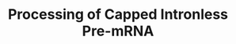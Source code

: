 ---
annotations:
- type: Pathway Ontology
  value: regulatory pathway
authors:
- MaintBot
- ReactomeTeam
- Anwesha
- Ryanmiller
description: Co-transcriptional pre-mRNA splicing is not obligatory. Pre-mRNA splicing
  begins co-transcriptionally and often continues post-transcriptionally. Human genes
  contain an average of nine introns per gene, which cannot serve as splicing substrates
  until both 5' and 3' ends of each intron are synthesized. Thus the time that it
  takes for pol II to synthesize each intron defines a minimal time and distance along
  the gene in which splicing factors can be recruited. The time that it takes for
  pol II to reach the end of the gene defines the maximal time in which splicing could
  occur co-transcriptionally. Thus, the kinetics of transcription can affect the kinetics
  of splicing.<br> There are two classes of intronless pre-mRNAs (mRNAs expressed
  from genes that lack introns). The first class encodes the replication dependent
  histone mRNAs.  These mRNAs have unique 3' ends that do not have a polyA tail.  The
  replication dependent histone mRNAs in all metazoans, as well as Chlamydomonas and
  Volvox fall into this class. <p>The second class of mRNAs end in polyA tails, which
  are formed by a  mechanism similar to that which poly-adenylate pre-mRNAs containing
  introns. In the intronless genes there is a different method of replacing the 3'
  splice site that activates polyadenylation.  View original pathway at [http://www.reactome.org/PathwayBrowser/#DIAGRAM=75067
  Reactome].
last-edited: 2021-01-25
organisms:
- Homo sapiens
redirect_from:
- /index.php/Pathway:WP1890
- /instance/WP1890
schema-jsonld:
- '@context': https://schema.org/
  '@id': https://wikipathways.github.io/pathways/WP1890.html
  '@type': Dataset
  creator:
    '@type': Organization
    name: WikiPathways
  description: Co-transcriptional pre-mRNA splicing is not obligatory. Pre-mRNA splicing
    begins co-transcriptionally and often continues post-transcriptionally. Human
    genes contain an average of nine introns per gene, which cannot serve as splicing
    substrates until both 5' and 3' ends of each intron are synthesized. Thus the
    time that it takes for pol II to synthesize each intron defines a minimal time
    and distance along the gene in which splicing factors can be recruited. The time
    that it takes for pol II to reach the end of the gene defines the maximal time
    in which splicing could occur co-transcriptionally. Thus, the kinetics of transcription
    can affect the kinetics of splicing.<br> There are two classes of intronless pre-mRNAs
    (mRNAs expressed from genes that lack introns). The first class encodes the replication
    dependent histone mRNAs.  These mRNAs have unique 3' ends that do not have a polyA
    tail.  The replication dependent histone mRNAs in all metazoans, as well as Chlamydomonas
    and Volvox fall into this class. <p>The second class of mRNAs end in polyA tails,
    which are formed by a  mechanism similar to that which poly-adenylate pre-mRNAs
    containing introns. In the intronless genes there is a different method of replacing
    the 3' splice site that activates polyadenylation.  View original pathway at [http://www.reactome.org/PathwayBrowser/#DIAGRAM=75067
    Reactome].
  keywords:
  - 'LSM11 '
  - intronless
  - 'CSTF2T '
  - transcript derived
  - Mature intronless
  - 'NCBP2 '
  - CF I
  - 'U7 snRNA '
  - intronless pre-mRNA
  - derived mRNA
  - PAPOLA
  - downstream
  - upstream
  - Complex
  - derived
  - 'NCBP1 '
  - Histone
  - complex
  - U7 snRNP:ZNF473
  - 'NUDT21 '
  - 'CPSF2 '
  - 'CPSF3 '
  - 'CPSF7 '
  - 'upstream intronless mRNA fragment '
  - CF II
  - capped intronless
  - PABPN1
  - 'LSM10 '
  - cleavage complex
  - 'CSTF2 '
  - 'SLBP '
  - 'Capped intronless pre-mRNA '
  - Capped
  - 'Intronless Histone pre-mRNA '
  - SLBP
  - 'WDR33 '
  - pre-mRNA:CBC:ZFP100
  - CPSF
  - 'SYMPK '
  - 'CSTF3 '
  - transcript
  - 'CF I - 72 kDa subunit '
  - 'SNRPE '
  - 'SNRPF '
  - Capped Intronless
  - 'CF I - 68 kDa subunit '
  - 'CLP1 '
  - 'SNRPB '
  - pre-mRNA:CBP80:CBP20:SLBP
  - 'PABPN1 '
  - mRNA
  - 'CPSF4 '
  - 'FIP1L1 '
  - 'Mature Intronless transcript derived Histone mRNA '
  - 'SNRPG '
  - 'CSTF1 '
  - 'CPSF1 '
  - fragment
  - 'PCF11 '
  - 'Mature intronless transcript derived mRNA '
  - pre-mRNA:CBC
  - 'ZNF473 '
  - 'PAPOLA '
  - CstF:CPSF:capped
  - CstF
  - intronless mRNA
  - mRNA:SLBP:CBP80:CBP20
  - 'SNRPD3 '
  - Intronless
  - CPSF:capped
  - fragment:CPSF:PAP:PABPN1 complex
  - pre-mRNA:CBP80:CBP20:SLBP:ZFP100 Complex
  - Mature
  license: CC0
  name: Processing of Capped Intronless Pre-mRNA
seo: CreativeWork
title: Processing of Capped Intronless Pre-mRNA
wpid: WP1890
---